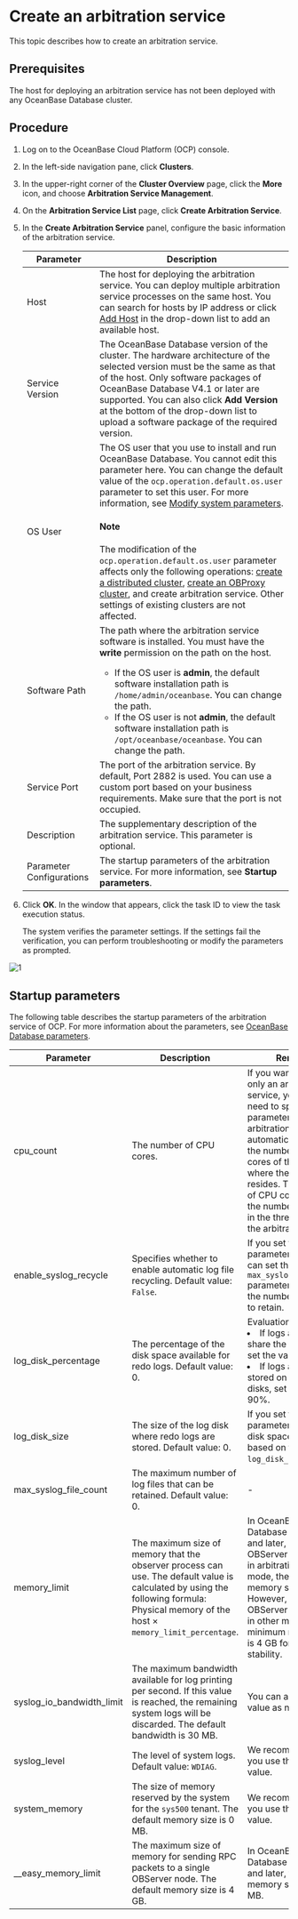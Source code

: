 # Create an arbitration service

This topic describes how to create an arbitration service.

## Prerequisites

The host for deploying an arbitration service has not been deployed with any OceanBase Database cluster.

## Procedure

1. Log on to the OceanBase Cloud Platform (OCP) console.

2. In the left-side navigation pane, click **Clusters**.

3. In the upper-right corner of the **Cluster Overview** page, click the **More** icon, and choose **Arbitration Service Management**.

4. On the **Arbitration Service List** page, click **Create Arbitration Service**.

5. In the **Create Arbitration Service** panel, configure the basic information of the arbitration service.

   | Parameter | Description |
   |---------|----------|
   | Host | The host for deploying the arbitration service. You can deploy multiple arbitration service processes on the same host. You can search for hosts by IP address or click [Add Host](../../850.host-features/200.add-a-host.md) in the drop-down list to add an available host.  |
   | Service Version | The OceanBase Database version of the cluster. The hardware architecture of the selected version must be the same as that of the host. Only software packages of OceanBase Database V4.1 or later are supported. You can also click **Add Version** at the bottom of the drop-down list to upload a software package of the required version.  |
   | OS User | The OS user that you use to install and run OceanBase Database. You cannot edit this parameter here. You can change the default value of the `ocp.operation.default.os.user` parameter to set this user. For more information, see [Modify system parameters](../../1600.system-management-features/300.manage-system-parameter/200.modify-system-parameters.md). <main id="notice" type='explain'><h4>Note</h4>The modification of the <code>ocp.operation.default.os.user</code> parameter affects only the following operations: <a href="../200.create-a-cluster/100.create-a-distributed-cluster.md">create a distributed cluster</a>, <a href="../../800.obproxy-functions/200.create-an-obproxy-cluster.md">create an OBProxy cluster</a>, and create arbitration service<b></b>. Other settings of existing clusters are not affected. </li></ul></main> |
   | Software Path | The path where the arbitration service software is installed. You must have the **write** permission on the path on the host. <ul><li> If the OS user is **admin**, the default software installation path is `/home/admin/oceanbase`. You can change the path. </li><li>If the OS user is not **admin**, the default software installation path is `/opt/oceanbase/oceanbase`. You can change the path. </li></ul> |
   | Service Port | The port of the arbitration service. By default, Port 2882 is used. You can use a custom port based on your business requirements. Make sure that the port is not occupied.  |
   | Description | The supplementary description of the arbitration service. This parameter is optional.  |
   | Parameter Configurations | The startup parameters of the arbitration service. For more information, see **Startup parameters**.  |

6. Click **OK**. In the window that appears, click the task ID to view the task execution status.

   The system verifies the parameter settings. If the settings fail the verification, you can perform troubleshooting or modify the parameters as prompted.

![1](https://obbusiness-private.oss-cn-shanghai.aliyuncs.com/doc/img/ocp/410/%E6%B7%BB%E5%8A%A0%E4%BB%B2%E8%A3%81%E6%9C%8D%E5%8A%A1-1.png)

## Startup parameters

The following table describes the startup parameters of the arbitration service of OCP. For more information about the parameters, see [OceanBase Database parameters](https://www.oceanbase.com/docs/common-oceanbase-database-cn-1000000000218691).

| Parameter | Description | Remarks |
|---------|----------|----------|
| cpu_count | The number of CPU cores. | If you want to deploy only an arbitration service, you do not need to specify this parameter. The arbitration service automatically obtains the number of CPU cores of the host where the database resides. The number of CPU cores affects the number of threads in the thread pool of the arbitration service.  |
| enable_syslog_recycle | Specifies whether to enable automatic log file recycling. Default value: `False`. | If you set this parameter to `True`, you can set the `max_syslog_file_count` parameter to specify the number of log files to retain.  |
| log_disk_percentage | The percentage of the disk space available for redo logs. Default value: 0. | Evaluation rules:<li>If logs and data share the same disk, set the value to 30%. </li><li>If logs and data are stored on different disks, set the value to 90%. </li> |
| log_disk_size | The size of the log disk where redo logs are stored. Default value: 0. | If you set this parameter to 0, the log disk space is allocated based on the value of `log_disk_percentage`.  |
| max_syslog_file_count | The maximum number of log files that can be retained. Default value: 0. | - |
| memory_limit | The maximum size of memory that the observer process can use. The default value is calculated by using the following formula: Physical memory of the host × `memory_limit_percentage`. | In OceanBase Database V4.1.0 BP1 and later, if an OBServer node starts in arbitration service mode, the minimum memory size is 1 GB. However, if the OBServer node starts in other modes, the minimum memory size is 4 GB for the sake of stability.  |
| syslog_io_bandwidth_limit | The maximum bandwidth available for log printing per second. If this value is reached, the remaining system logs will be discarded. The default bandwidth is 30 MB. | You can adjust the value as needed.  |
| syslog_level | The level of system logs. Default value: `WDIAG`. | We recommend that you use the default value.  |
| system_memory | The size of memory reserved by the system for the `sys500` tenant. The default memory size is 0 MB. | We recommend that you use the default value.  |
| __easy_memory_limit | The maximum size of memory for sending RPC packets to a single OBServer node. The default memory size is 4 GB. | In OceanBase Database V4.1.0 BP1 and later, the minimum memory size is 256 MB.  |
